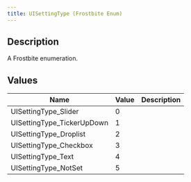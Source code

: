 ```yaml
---
title: UISettingType (Frostbite Enum)
---
```

## Description

A Frostbite enumeration.

## Values

| Name                        | Value | Description |
| --------------------------- | ----- | ----------- |
| UISettingType\_Slider       | 0     |             |
| UISettingType\_TickerUpDown | 1     |             |
| UISettingType\_Droplist     | 2     |             |
| UISettingType\_Checkbox     | 3     |             |
| UISettingType\_Text         | 4     |             |
| UISettingType\_NotSet       | 5     |             |
